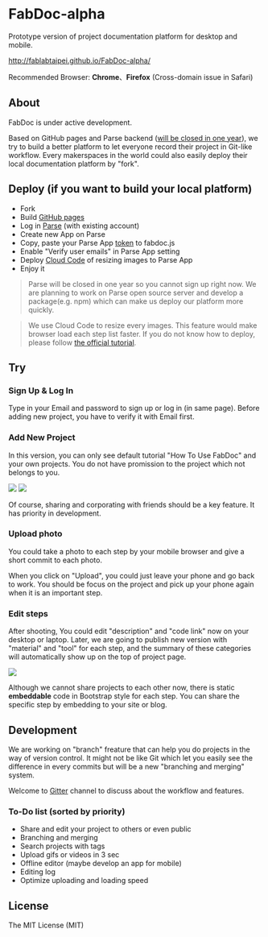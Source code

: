 # FabDoc-alpha
Prototype version of project documentation platform for desktop and mobile.

http://fablabtaipei.github.io/FabDoc-alpha/

Recommended Browser: **Chrome**、**Firefox** (Cross-domain issue in Safari)

## About
FabDoc is under active development.

Based on GitHub pages and Parse backend ([will be closed in one year](http://blog.parse.com/announcements/moving-on/)), we try to build a better platform to let everyone record their project in Git-like workflow. Every makerspaces in the world could also easily deploy their local documentation platform by "fork".

## Deploy (if you want to build your local platform)
* Fork
* Build [GitHub pages](https://pages.github.com)
* Log in [Parse](https://www.parse.com/) (with existing account)
* Create new App on Parse
* Copy, paste your Parse App [token](https://parse.com/apps/quickstart#parse_data/web/existing) to fabdoc.js
* Enable "Verify user emails" in Parse App setting
* Deploy [Cloud Code](https://github.com/FablabTaipei/FabDoc-alpha.cloudcode) of resizing images to Parse App
* Enjoy it

> Parse will be closed in one year so you cannot sign up right now. We are planning to work on Parse open source server and develop a  package(e.g. npm) which can make us deploy our platform more quickly.

> We use Cloud Code to resize every images. This feature would make browser load each step list faster. If you do not know how to deploy, please follow [the official tutorial](https://parse.com/docs/cloudcode/guide#command-line).

## Try
### Sign Up & Log In
Type in your Email and password to sign up or log in (in same page). Before adding new project, you have to verify it with Email first.

### Add New Project
In this version, you can only see default tutorial "How To Use FabDoc" and your own projects. You do not have promission to the project which not belongs to you.

![](http://i.imgur.com/vKlbOsn.jpg)
![](http://i.imgur.com/4F0um7r.jpg)

Of course, sharing and corporating with friends should be a key feature. It has priority in development.

### Upload photo
You could take a photo to each step by your mobile browser and give a short commit to each photo.

When you click on "Upload", you could just leave your phone and go back to work. You should be focus on the project and pick up your phone again when it is an important step.

### Edit steps
After shooting, You could edit "description" and "code link" now on your desktop or laptop. Later, we are going to publish new version with "material" and "tool" for each step, and the summary of these categories will automatically show up on the top of project page. 

![](http://i.imgur.com/HsHT71t.jpg)

Although we cannot share projects to each other now, there is static **embeddable** code in Bootstrap style for each step. You can share the specific step by embedding to your site or blog.

## Development
We are working on "branch" freature that can help you do projects in the way of version control. It might not be like Git which let you easily see the difference in every commits but will be a new "branching and merging" system.

Welcome to [Gitter](https://gitter.im/FablabTaipei/FabDoc-alpha) channel to discuss about the workflow and features.

### To-Do list (sorted by priority)
* Share and edit your project to others or even public
* Branching and merging
* Search projects with tags
* Upload gifs or videos in 3 sec
* Offline editor (maybe develop an app for mobile)
* Editing log
* Optimize uploading and loading speed

## License
The MIT License (MIT)
